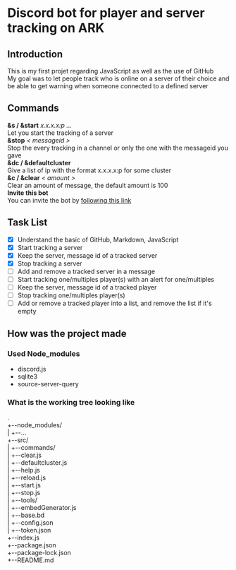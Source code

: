 # Discord bot for player and server tracking on ARK  
## Introduction  
This is my first projet regarding JavaScript as well as the use of GitHub  
My goal was to let people track who is online on a server of their choice
and be able to get warning when someone connected to a defined server  

## Commands  
**&s / &start** *x.x.x.x:p ...*  
Let you start the tracking of a server  
**&stop** *< messageid >*  
Stop the every tracking in a channel or only the one with the messageid you gave  
**&dc / &defaultcluster**  
Give a list of ip with the format x.x.x.x:p for some cluster  
**&c / &clear** *< amount >*  
Clear an amount of message, the default amount is 100  
**Invite this bot**  
‎‎You can invite the bot by [following this link](https://bit.ly/30LMOoe)  

## Task List  
- [x] Understand the basic of GitHub, Markdown, JavaScript  
- [x] Start tracking a server  
- [x] Keep the server, message id of a tracked server  
- [x] Stop tracking a server  
- [ ] Add and remove a tracked server in a message  
- [ ] Start tracking one/multiples player(s) with an alert for one/multiples  
- [ ] Keep the server, message id of a tracked player  
- [ ] Stop tracking one/multiples player(s)  
- [ ] Add or remove a tracked player into a list, and remove the list if it's empty  

## How was the project made  
### Used Node_modules  
- discord.js  
- sqlite3  
- source-server-query

### What is the working tree looking like
.  
+--node_modules/  
|  +--...  
+--src/  
|  +--commands/  
|     +--clear.js  
|     +--defaultcluster.js  
|     +--help.js  
|     +--reload.js  
|     +--start.js  
|     +--stop.js  
|  +--tools/  
|     +--embedGenerator.js  
|  +--base.bd  
|  +--config.json  
|  +--token.json  
+--index.js  
+--package.json  
+--package-lock.json  
+--README.md  